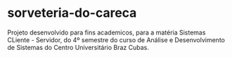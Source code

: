 # sorveteria-do-careca
Projeto desenvolvido para fins academicos, para a matéria Sistemas CLiente - Servidor, do 4º semestre do curso de Análise e Desenvolvimento de Sistemas do Centro Universitário Braz Cubas.
